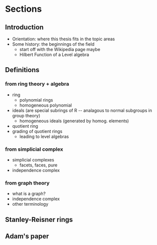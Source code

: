 
# Sections

## Introduction
* Orientation: where this thesis fits in the topic areas
* Some history: the beginnings of the field
    + start off with the Wikipedia page maybe
    + Hilbert Function of a Level algebra

    
## Definitions
### from ring theory + algebra
* ring
    + polynomial rings
    + homogeneous polynomial
* ideals (are special subrings of R -- analagous to normal subgroups in group theory)
    + homogeneous ideals (generated by homog. elements)
* quotient ring
* grading of quotient rings
    + leading to level algebras

### from simplicial complex
* simplicial complexes
    + facets, faces, pure
* independence complex

### from graph theory
* what is a graph?
* independence complex
* other terminology

## Stanley-Reisner rings

## Adam's paper
